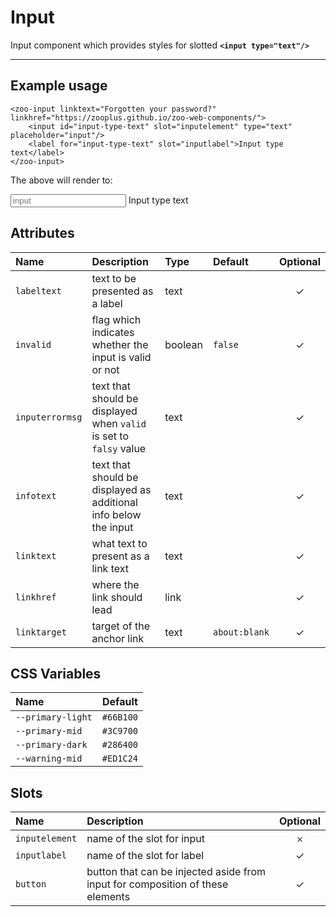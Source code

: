 # Input

Input component which provides styles for slotted **`<input type="text"/>`**

***

## Example usage

	<zoo-input linktext="Forgotten your password?" linkhref="https://zooplus.github.io/zoo-web-components/">
		<input id="input-type-text" slot="inputelement" type="text" placeholder="input"/>
		<label for="input-type-text" slot="inputlabel">Input type text</label>
	</zoo-input>

The above will render to:

<zoo-input linktext="Forgotten your password?" linkhref="https://zooplus.github.io/zoo-web-components/">
	<input id="input-type-text" slot="inputelement" type="text" placeholder="input"/>
	<label for="input-type-text" slot="inputlabel">Input type text</label>
</zoo-input>

## Attributes

| **Name**        | **Description**                                                    | **Type** | **Default**   | **Optional** |
| :-------------- | :----------------------------------------------------------------- | :------- | :------------ | :----------: |
| `labeltext`     | text to be presented as a label                                    | text     |               |   &#10003;   |
| `invalid`       | flag which indicates whether the input is valid or not             | boolean  | `false`       |   &#10003;   |
| `inputerrormsg` | text that should be displayed when `valid` is set to `falsy` value | text     |               |   &#10003;   |
| `infotext`      | text that should be displayed as additional info below the input   | text     |               |   &#10003;   |
| `linktext`      | what text to present as a link text                                | text     |               |   &#10003;   |
| `linkhref`      | where the link should lead                                         | link     |               |   &#10003;   |
| `linktarget`    | target of the anchor link                                          | text     | `about:blank` |   &#10003;   |

## CSS Variables

| **Name**          | **Default** |
| :---------------- | :---------: |
| `--primary-light` |  `#66B100`  |
| `--primary-mid`   |  `#3C9700`  |
| `--primary-dark`  |  `#286400`  |
| `--warning-mid`   |  `#ED1C24`  |

## Slots

| **Name**       | **Description**                                                                | **Optional** |
| :------------- | :----------------------------------------------------------------------------- | :----------: |
| `inputelement` | name of the slot for input                                                     |   &#65794;   |
| `inputlabel`   | name of the slot for label                                                     |   &#10003;   |
| `button`       | button that can be injected aside from input for composition of these elements |   &#10003;   |
